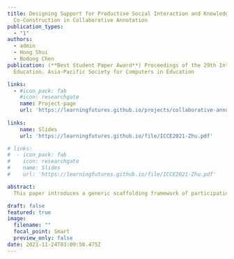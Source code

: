 ```yaml
---
title: Designing Support for Productive Social Interaction and Knowledge
  Co-Construction in Collaborative Annotation 
publication_types:
  - "1"
authors:
  - admin
  - Hong Shui
  - Bodong Chen
publication: (**Best Student Paper Award**) Proceedings of the 29th International Conference on Computers in
  Education. Asia-Pacific Society for Computers in Education

links:
  - #icon_pack: fab
    #icon: researchgate
    name: Project-page
    url: 'https://learningfutures.github.io/projects/collaborative-annotation.html'
    
links:
    name: Slides
    url: 'https://learningfutures.github.io/file/ICCE2021-Zhu.pdf'

# links:
#  - icon_pack: fab
#    icon: researchgate
#    name: Slides
#    url: 'https://learningfutures.github.io/file/ICCE2021-Zhu.pdf'

abstract:
  This paper introduces a generic scaffolding framework of participation roles that was co-designed by instructors and researchers to support collaborative learning activities in online classes. Informed by the CSCL literature, the framework specifies three participation roles–facilitator, synthesizer, and summarizer–that play distinct roles in each week’s collaborative activities. Using a web annotation tool named Hypothes. is, we piloted the framework in a fully online undergraduate course in Fall 2020. To examine how the framework facilitated social interaction and knowledge co-construction in the class, we conducted social network analysis and content analysis on students’ annotation data generated from their engagement with 18 readings. Results indicated the participation roles were enacted properly to a great extent and knowledge co-construction was facilitated when role-takers made high-level contributions. This study has practical implications for online teaching and collaborative learning.

draft: false
featured: true
image:
  filename: ""
  focal_point: Smart
  preview_only: false
date: 2021-11-24T03:09:50.475Z
---
```

